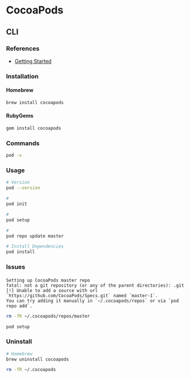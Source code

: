 # CocoaPods

## CLI

### References

- [Getting Started](https://guides.cocoapods.org/using/getting-started.html)

### Installation

#### Homebrew

```sh
brew install cocoapods
```

#### RubyGems

```sh
gem install cocoapods
```

### Commands

```sh
pod -v
```

### Usage

```sh
# Version
pod --version

#
pod init

#
pod setup

#
pod repo update master

# Install Dependencies
pod install
```

### Issues

####

```log
Setting up CocoaPods master repo
fatal: not a git repository (or any of the parent directories): .git
[!] Unable to add a source with url `https://github.com/CocoaPods/Specs.git` named `master-1`.
You can try adding it manually in `~/.cocoapods/repos` or via `pod repo add`.
```

```sh
rm -fR ~/.cocoapods/repos/master

pod setup
```

### Uninstall

```sh
# Homebrew
brew uninstall cocoapods
```

```sh
rm -fR ~/.cocoapods
```
